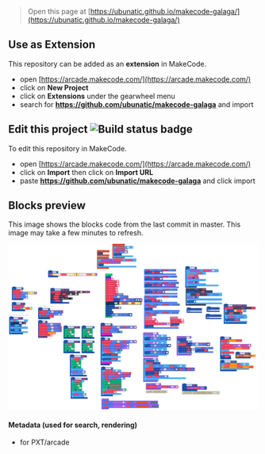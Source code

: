  


> Open this page at [https://ubunatic.github.io/makecode-galaga/](https://ubunatic.github.io/makecode-galaga/)

## Use as Extension

This repository can be added as an **extension** in MakeCode.

* open [https://arcade.makecode.com/](https://arcade.makecode.com/)
* click on **New Project**
* click on **Extensions** under the gearwheel menu
* search for **https://github.com/ubunatic/makecode-galaga** and import

## Edit this project ![Build status badge](https://github.com/ubunatic/makecode-galaga/workflows/MakeCode/badge.svg)

To edit this repository in MakeCode.

* open [https://arcade.makecode.com/](https://arcade.makecode.com/)
* click on **Import** then click on **Import URL**
* paste **https://github.com/ubunatic/makecode-galaga** and click import

## Blocks preview

This image shows the blocks code from the last commit in master.
This image may take a few minutes to refresh.

![A rendered view of the blocks](https://github.com/ubunatic/makecode-galaga/raw/master/.github/makecode/blocks.png)

#### Metadata (used for search, rendering)

* for PXT/arcade
<script src="https://makecode.com/gh-pages-embed.js"></script><script>makeCodeRender("{{ site.makecode.home_url }}", "{{ site.github.owner_name }}/{{ site.github.repository_name }}");</script>
